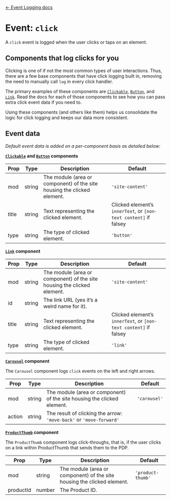 [← Event Logging docs](/docs/guides/event-logging)

# Event: `click`

A `click` event is logged when the user clicks or taps on an element.

## Components that log clicks for you

Clicking is one of if not the most common types of user interactions. Thus, there are a few base components that have click logging built in, removing the need to manually call `log` in every click handler.

The primary examples of these components are [`Clickable`](/docs/components/Clickable.md), [`Button`](/docs/components/Button.md), and [`Link`](/docs/components/Link.md). Read the docs for each of those components to see how you can pass extra click event data if you need to.

Using these components (and others like them) helps us consolidate the logic for click logging and keeps our data more consistent.

## Event data

_Default event data is added on a per-component basis as detailed below:_

**[`Clickable`](/docs/components/Clickable.md) and [`Button`](/docs/components/Button.md) components**

Prop|Type|Description|Default
---|---|---|---
mod|string|The module (area or component) of the site housing the clicked element.|`'site-content'`
title|string|Text representing the clicked element.|Clicked element’s `innerText`, or `[non-text content]` if falsey
type|string|The type of clicked element.|`'button'`

**[`Link`](/docs/components/Link.md) component**

Prop|Type|Description|Default
---|---|---|---
mod|string|The module (area or component) of the site housing the clicked element.|`'site-content'`
id|string|The link URL (yes it’s a weird name for it).|
title|string|Text representing the clicked element.|Clicked element’s `innerText`, or `[non-text content]` if falsey
type|string|The type of clicked element.|`'link'`

**[`Carousel`](/docs/components/Carousel.md) component**

The `Carousel` component logs `click` events on the left and right arrows.

Prop|Type|Description|Default
---|---|---|---
mod|string|The module (area or component) of the site housing the clicked element.|`'carousel'`
action|string|The result of clicking the arrow: `'move-back'` or `'move-forward'`|

**[`ProductThumb`](/src/components/ProductThumb/index.js) component**

The `ProductThumb` component logs click-throughs, that is, if the user clicks on a link within ProductThumb that sends them to the PDP.

Prop|Type|Description|Default
---|---|---|---
mod|string|The module (area or component) of the site housing the clicked element.|`'product-thumb'`
productId|number|The Product ID.|
